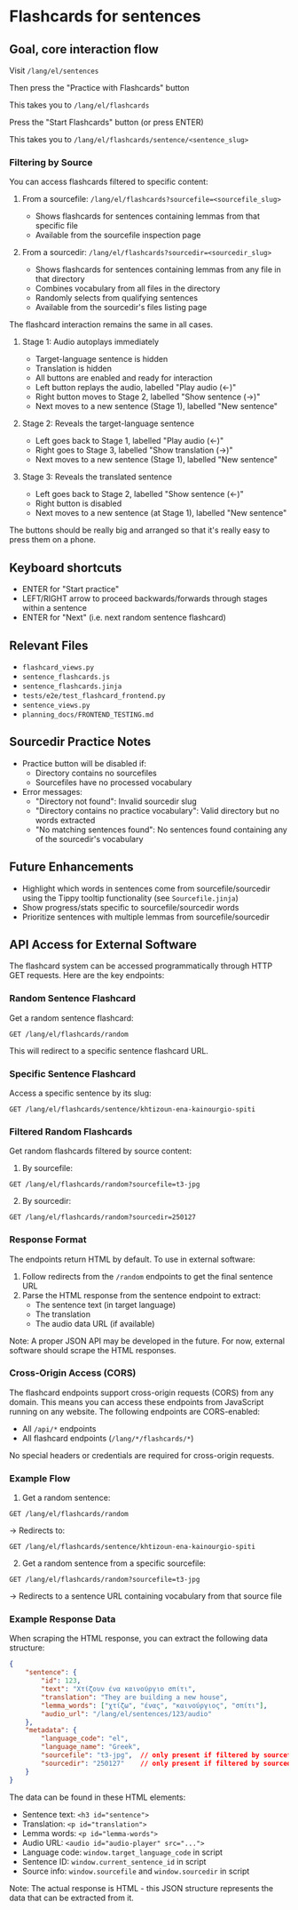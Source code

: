 # Flashcards for sentences

## Goal, core interaction flow

Visit `/lang/el/sentences`

Then press the "Practice with Flashcards" button

This takes you to `/lang/el/flashcards`

Press the "Start Flashcards" button (or press ENTER)

This takes you to `/lang/el/flashcards/sentence/<sentence_slug>`

### Filtering by Source

You can access flashcards filtered to specific content:

1. From a sourcefile: `/lang/el/flashcards?sourcefile=<sourcefile_slug>`
   - Shows flashcards for sentences containing lemmas from that specific file
   - Available from the sourcefile inspection page

2. From a sourcedir: `/lang/el/flashcards?sourcedir=<sourcedir_slug>`
   - Shows flashcards for sentences containing lemmas from any file in that directory
   - Combines vocabulary from all files in the directory
   - Randomly selects from qualifying sentences
   - Available from the sourcedir's files listing page

The flashcard interaction remains the same in all cases.

1) Stage 1: Audio autoplays immediately
   - Target-language sentence is hidden
   - Translation is hidden
   - All buttons are enabled and ready for interaction
   - Left button replays the audio, labelled "Play audio (←)"
   - Right button moves to Stage 2, labelled "Show sentence (→)"
   - Next moves to a new sentence (Stage 1), labelled "New sentence"

2) Stage 2: Reveals the target-language sentence
   - Left goes back to Stage 1, labelled "Play audio (←)"
   - Right goes to Stage 3, labelled "Show translation (→)"
   - Next moves to a new sentence (Stage 1), labelled "New sentence"

3) Stage 3: Reveals the translated sentence
   - Left goes back to Stage 2, labelled "Show sentence (←)"
   - Right button is disabled
   - Next moves to a new sentence (at Stage 1), labelled "New sentence"

The buttons should be really big and arranged so that it's really easy to press them on a phone.

## Keyboard shortcuts
- ENTER for "Start practice"
- LEFT/RIGHT arrow to proceed backwards/forwards through stages within a sentence
- ENTER for "Next" (i.e. next random sentence flashcard)

## Relevant Files

- `flashcard_views.py`
- `sentence_flashcards.js`
- `sentence_flashcards.jinja`
- `tests/e2e/test_flashcard_frontend.py`
- `sentence_views.py`
- `planning_docs/FRONTEND_TESTING.md`

## Sourcedir Practice Notes

- Practice button will be disabled if:
  - Directory contains no sourcefiles
  - Sourcefiles have no processed vocabulary
- Error messages:
  - "Directory not found": Invalid sourcedir slug
  - "Directory contains no practice vocabulary": Valid directory but no words extracted
  - "No matching sentences found": No sentences found containing any of the sourcedir's vocabulary

## Future Enhancements
- Highlight which words in sentences come from sourcefile/sourcedir using the Tippy tooltip functionality (see `Sourcefile.jinja`)
- Show progress/stats specific to sourcefile/sourcedir words
- Prioritize sentences with multiple lemmas from sourcefile/sourcedir

## API Access for External Software

The flashcard system can be accessed programmatically through HTTP GET requests. Here are the key endpoints:

### Random Sentence Flashcard

Get a random sentence flashcard:
```
GET /lang/el/flashcards/random
```

This will redirect to a specific sentence flashcard URL.

### Specific Sentence Flashcard

Access a specific sentence by its slug:
```
GET /lang/el/flashcards/sentence/khtizoun-ena-kainourgio-spiti
```

### Filtered Random Flashcards

Get random flashcards filtered by source content:

1. By sourcefile:
```
GET /lang/el/flashcards/random?sourcefile=t3-jpg
```

2. By sourcedir:
```
GET /lang/el/flashcards/random?sourcedir=250127
```

### Response Format

The endpoints return HTML by default. To use in external software:

1. Follow redirects from the `/random` endpoints to get the final sentence URL
2. Parse the HTML response from the sentence endpoint to extract:
   - The sentence text (in target language)
   - The translation
   - The audio data URL (if available)

Note: A proper JSON API may be developed in the future. For now, external software should scrape the HTML responses.

### Cross-Origin Access (CORS)

The flashcard endpoints support cross-origin requests (CORS) from any domain. This means you can access these endpoints from JavaScript running on any website. The following endpoints are CORS-enabled:

- All `/api/*` endpoints
- All flashcard endpoints (`/lang/*/flashcards/*`)

No special headers or credentials are required for cross-origin requests.

### Example Flow

1. Get a random sentence:
```
GET /lang/el/flashcards/random
```
→ Redirects to:
```
GET /lang/el/flashcards/sentence/khtizoun-ena-kainourgio-spiti
```

2. Get a random sentence from a specific sourcefile:
```
GET /lang/el/flashcards/random?sourcefile=t3-jpg
```
→ Redirects to a sentence URL containing vocabulary from that source file

### Example Response Data

When scraping the HTML response, you can extract the following data structure:

```json
{
    "sentence": {
        "id": 123,
        "text": "Χτίζουν ένα καινούργιο σπίτι",
        "translation": "They are building a new house",
        "lemma_words": ["χτίζω", "ένας", "καινούργιος", "σπίτι"],
        "audio_url": "/lang/el/sentences/123/audio"
    },
    "metadata": {
        "language_code": "el",
        "language_name": "Greek",
        "sourcefile": "t3-jpg",  // only present if filtered by sourcefile
        "sourcedir": "250127"    // only present if filtered by sourcedir
    }
}
```

The data can be found in these HTML elements:
- Sentence text: `<h3 id="sentence">`
- Translation: `<p id="translation">`
- Lemma words: `<p id="lemma-words">`
- Audio URL: `<audio id="audio-player" src="...">`
- Language code: `window.target_language_code` in script
- Sentence ID: `window.current_sentence_id` in script
- Source info: `window.sourcefile` and `window.sourcedir` in script

Note: The actual response is HTML - this JSON structure represents the data that can be extracted from it.
